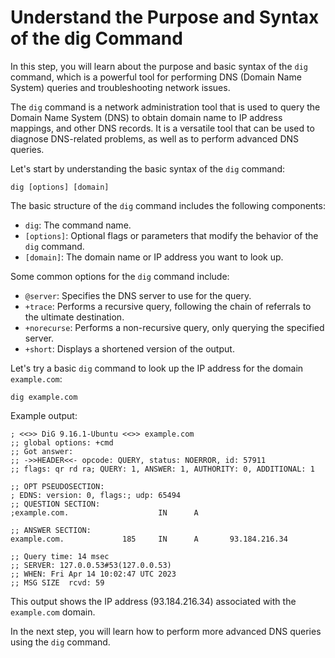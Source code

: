 # Understand the Purpose and Syntax of the dig Command

In this step, you will learn about the purpose and basic syntax of the `dig` command, which is a powerful tool for performing DNS (Domain Name System) queries and troubleshooting network issues.

The `dig` command is a network administration tool that is used to query the Domain Name System (DNS) to obtain domain name to IP address mappings, and other DNS records. It is a versatile tool that can be used to diagnose DNS-related problems, as well as to perform advanced DNS queries.

Let's start by understanding the basic syntax of the `dig` command:

```
dig [options] [domain]
```

The basic structure of the `dig` command includes the following components:

- `dig`: The command name.
- `[options]`: Optional flags or parameters that modify the behavior of the `dig` command.
- `[domain]`: The domain name or IP address you want to look up.

Some common options for the `dig` command include:

- `@server`: Specifies the DNS server to use for the query.
- `+trace`: Performs a recursive query, following the chain of referrals to the ultimate destination.
- `+norecurse`: Performs a non-recursive query, only querying the specified server.
- `+short`: Displays a shortened version of the output.

Let's try a basic `dig` command to look up the IP address for the domain `example.com`:

```
dig example.com
```

Example output:

```
; <<>> DiG 9.16.1-Ubuntu <<>> example.com
;; global options: +cmd
;; Got answer:
;; ->>HEADER<<- opcode: QUERY, status: NOERROR, id: 57911
;; flags: qr rd ra; QUERY: 1, ANSWER: 1, AUTHORITY: 0, ADDITIONAL: 1

;; OPT PSEUDOSECTION:
; EDNS: version: 0, flags:; udp: 65494
;; QUESTION SECTION:
;example.com.                    IN      A

;; ANSWER SECTION:
example.com.             185     IN      A       93.184.216.34

;; Query time: 14 msec
;; SERVER: 127.0.0.53#53(127.0.0.53)
;; WHEN: Fri Apr 14 10:02:47 UTC 2023
;; MSG SIZE  rcvd: 59
```

This output shows the IP address (93.184.216.34) associated with the `example.com` domain.

In the next step, you will learn how to perform more advanced DNS queries using the `dig` command.
